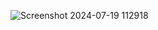 ![Screenshot 2024-07-19 112918](https://github.com/user-attachments/assets/95d4c1c4-939e-4053-a8c8-8de74a95ada2)
